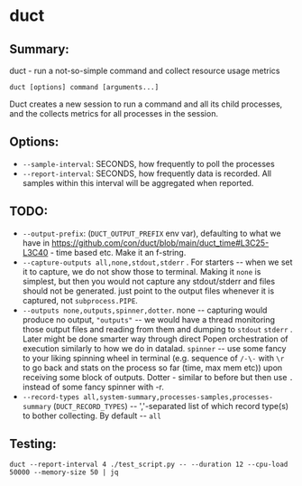 # duct

## Summary:

duct - run a not-so-simple command and collect resource usage metrics

`duct [options] command [arguments...]`

Duct creates a new session to run a command and all its child processes, and the collects metrics for all processes in the session.

## Options:
   - `--sample-interval`: SECONDS, how frequently to poll the processes
   - `--report-interval`: SECONDS, how frequently data is recorded. All samples within this interval will be aggregated when reported.


## TODO:
   - `--output-prefix`:  (`DUCT_OUTPUT_PREFIX` env var), defaulting to what we have in https://github.com/con/duct/blob/main/duct_time#L3C25-L3C40 - time based etc. Make it an f-string.
   - `--capture-outputs all,none,stdout,stderr` . For starters -- when we set it to capture, we do not show those to terminal. Making it `none` is simplest, but then you would not capture any stdout/stderr and files should not be generated. just point to the output files whenever it is captured, not `subprocess.PIPE`.
   - `--outputs none,outputs,spinner,dotter`. none -- capturing would produce no output, `"outputs"` -- we would have a thread monitoring those output files and reading from them and dumping to `stdout` `stderr` . Later might be done smarter way through direct Popen orchestration of execution similarly to how we do in datalad. `spinner` -- use some fancy to your liking spinning wheel in terminal (e.g. sequence of `/-\-` with `\r` to go back and stats on the process so far (time, max mem etc)) upon receiving some block of outputs. Dotter - similar to before but then use `.` instead of some fancy spinner with -r.
   - `--record-types all,system-summary,processes-samples,processes-summary`  (`DUCT_RECORD_TYPES`) -- ','-separated list of which record type(s) to bother collecting. By default -- `all`

## Testing:

`duct --report-interval 4 ./test_script.py -- --duration 12 --cpu-load 50000 --memory-size 50 | jq`
